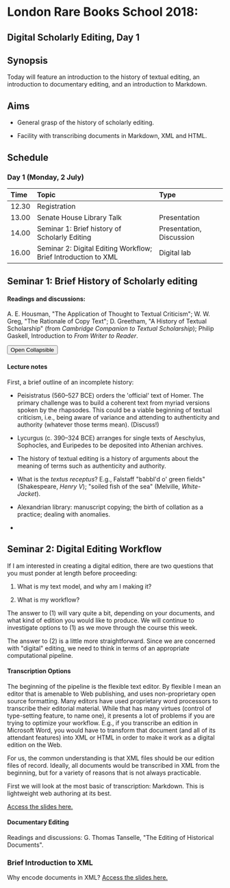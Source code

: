 # London Rare Books School 2018:
## Digital Scholarly Editing, Day 1

## Synopsis

Today will feature an introduction to the history of textual editing, an introduction to documentary editing, and an introduction to Markdown.

## Aims

* General grasp of the history of scholarly editing.

* Facility with transcribing documents in Markdown, XML and HTML.

## Schedule
### Day 1 (Monday, 2 July)

Time     | Topic                               | Type                    |
:--------| :---------------------------------- |:------------------------|
12.30  | Registration                 |             |
13.00  |  Senate House Library Talk | Presentation |
14.00 | Seminar 1: Brief history of Scholarly Editing  | Presentation, Discussion  |
16.00 | Seminar 2: Digital Editing Workflow; Brief Introduction to XML | Digital lab |             |


## Seminar 1: Brief History of Scholarly editing

#### Readings and discussions:

A. E. Housman, "The Application of Thought to Textual Criticism"; W. W. Greg, "The Rationale of Copy Text"; D. Greetham, "A History of Textual Scholarship" (from *Cambridge Companion to Textual Scholarship*); Philip Gaskell, Introduction to *From Writer to Reader*.

 <button class="collapsible">Open Collapsible</button>
 #### Lecture notes

First, a brief outline of an incomplete history:

* Peisistratus (560–527 BCE) orders the 'official' text of Homer. The primary challenge was to build a coherent text from myriad versions spoken by the rhapsodes. This could be a viable beginning of textual criticism, i.e., being aware of variance and attending to authenticity and authority (whatever those terms mean). (Discuss!)

* Lycurgus (c. 390–324 BCE) arranges for single texts of Aeschylus, Sophocles, and Euripedes to be deposited into Athenian archives.

* The history of textual editing is a history of arguments about the meaning of terms such as authenticity and authority.

* What is the *textus receptus*? E.g., Falstaff "babbl'd o' green fields" (Shakespeare, *Henry V*); "soiled fish of the sea" (Melville, *White-Jacket*).

* Alexandrian library: manuscript copying; the birth of collation as a practice; dealing with anomalies.

*

## Seminar 2: Digital Editing Workflow

If I am interested in creating a digital edition, there are two questions that you must ponder at length before proceeding:

1. What is my text model, and why am I making it?

2. What is my workflow?

The answer to (1) will vary quite a bit, depending on your documents, and what kind of edition you would like to produce. We will continue to investigate options to (1) as we move through the course this week.

The answer to (2) is a little more straightforward. Since we are concerned with "digital" editing, we need to think in terms of an appropriate computational pipeline.

#### Transcription Options

 The beginning of the pipeline is the flexible text editor. By flexible I mean an editor that is amenable to Web publishing, and uses non-proprietary open source formatting. Many editors have used proprietary word processors to transcribe their editorial material. While that has many virtues (control of type-setting feature, to name one), it presents a lot of problems if you are trying to optimize your workflow. E.g., if you transcribe an edition in Microsoft Word, you would have to transform that document (and all of its attendant features) into XML or HTML in order to make it work as a digital edition on the Web.

 For us, the common understanding is that XML files should be our edition files of record. Ideally, all documents would be transcribed in XML from the beginning, but for a variety of reasons that is not always practicable.

 First we will look at the most basic of transcription: Markdown. This is lightweight web authoring at its best.

 [Access the slides here.](insert-link)

#### Documentary Editing

 Readings and discussions: G. Thomas Tanselle, "The Editing of Historical Documents".

### Brief Introduction to XML

Why encode documents in XML? [Access the slides here.](fill-in-link)

